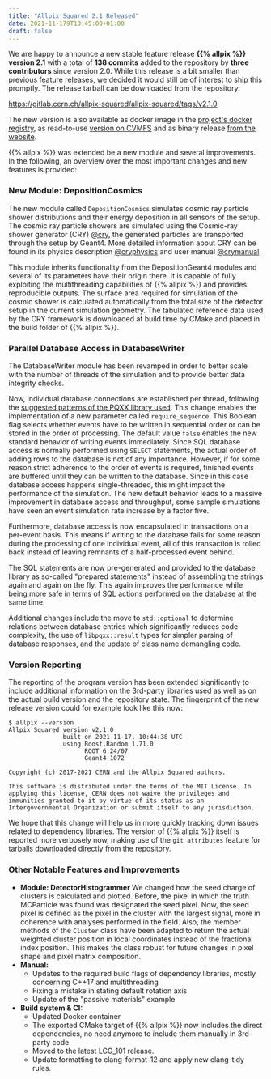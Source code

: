 ```yaml
---
title: "Allpix Squared 2.1 Released"
date: 2021-11-179T13:45:00+01:00
draft: false
---
```


We are happy to announce a new stable feature release **{{% allpix %}} version 2.1** with a total of **138 commits** added to the repository by **three contributors** since version 2.0. While this release is a bit smaller than previous feature releases, we decided it would still be of interest to ship this promptly. The release tarball can be downloaded from the repository:

https://gitlab.cern.ch/allpix-squared/allpix-squared/tags/v2.1.0

The new version is also available as docker image in the [project's docker registry](https://gitlab.cern.ch/allpix-squared/allpix-squared/container_registry), as read-to-use [version on CVMFS](https://project-allpix-squared.web.cern.ch/project-allpix-squared/usermanual/allpix-manualch11.html#x12-26000011.4.1) and as binary release [from the website](https://project-allpix-squared.web.cern.ch/project-allpix-squared/releases/).

{{% allpix %}} was extended be a new module and several improvements. In the following, an overview over the most important changes and new features is provided:
<!--more-->

### New Module: DepositionCosmics

The new module called `DepositionCosmics` simulates cosmic ray particle shower distributions and their energy deposition in all sensors of the setup. The cosmic ray particle showers are simulated using the Cosmic-ray shower generator (CRY) [@cry], the generated particles are transported through the setup by Geant4. More detailed information about CRY can be found in its physics description [@cryphysics] and user manual [@crymanual].

This module inherits functionality from the DepositionGeant4 modules and several of its parameters have their origin there.
It is capable of fully exploiting the multithreading capabilities of {{% allpix %}} and provides reproducible outputs.
The surface area required for simulation of the cosmic shower is calculated automatically from the total size of the detector setup in the current simulation geometry.
The tabulated reference data used by the CRY framework is downloaded at build time by CMake and placed in the build folder of {{% allpix %}}.


### Parallel Database Access in DatabaseWriter

The DatabaseWriter module has been revamped in order to better scale with the number of threads of the simulation and to provide better data integrity checks.

Now, individual database connections are established per thread, following the [suggested patterns of the PQXX library used](https://libpqxx.readthedocs.io/en/7.3.0/a01348.html).
This change enables the implementation of a new parameter called `require_sequence`. This Boolean flag selects whether events have to be written in sequential order or can be stored in the order of processing.
The default value `false` enables the new standard behavior of writing events immediately. Since SQL database access is normally performed using `SELECT` statements, the actual order of adding rows to the database is not of any importance.
However, if for some reason strict adherence to the order of events is required, finished events are buffered until they can be written to the database. Since in this case database access happens single-threaded, this might impact the performance of the simulation.
The new default behavior leads to a massive improvement in database access and throughput, some sample simulations have seen an event simulation rate increase by a factor five.

Furthermore, database access is now encapsulated in transactions on a per-event basis.
This means if writing to the database fails for some reason during the processing of one individual event, all of this transaction is rolled back instead of leaving remnants of a half-processed event behind.

The SQL statements are now pre-generated and provided to the database library as so-called "prepared statements" instead of assembling the strings again and again on the fly. This again improves the performance while being more safe in terms of SQL actions performed on the database at the same time.

Additional changes include the move to `std::optional` to determine relations between database entries which significantly reduces code complexity, the use of `libpqxx::result` types for simpler parsing of database responses, and the update of class name demangling code.

### Version Reporting

The reporting of the program version has been extended significantly to include additional information on the 3rd-party libraries used as well as on the actual build version and the repository state. The fingerprint of the new release version could for example look like this now:

```
$ allpix --version
Allpix Squared version v2.1.0
               built on 2021-11-17, 10:44:38 UTC
               using Boost.Random 1.71.0
                     ROOT 6.24/07
                     Geant4 1072

Copyright (c) 2017-2021 CERN and the Allpix Squared authors.

This software is distributed under the terms of the MIT License. In applying this license, CERN does not waive the privileges and immunities granted to it by virtue of its status as an Intergovernmental Organization or submit itself to any jurisdiction.
```

We hope that this change will help us in more quickly tracking down issues related to dependency libraries.
The version of {{% allpix %}} itself is reported more verbosely now, making use of the `git attributes` feature for tarballs downloaded directly from the repository.


### Other Notable Features and Improvements

* **Module: DetectorHistogrammer** We changed how the seed charge of clusters is calculated and plotted. Before, the pixel in which the truth MCParticle was found was designated the seed pixel. Now, the seed pixel is defined as the pixel in the cluster with the largest signal, more in coherence with analyses performed in the field. Also, the member methods of the `Cluster` class have been adapted to return the actual weighted cluster position in local coordinates instead of the fractional index position. This makes the class robust for future changes in pixel shape and pixel matrix composition.
* **Manual:**
    * Updates to the required build flags of dependency libraries, mostly concerning C++17 and multithreading
    * Fixing a mistake in stating default rotation axis
    * Update of the "passive materials" example
* **Build system & CI:**
   * Updated Docker container
   * The exported CMake target of {{% allpix %}} now includes the direct dependencies, no need anymore to include them manually in 3rd-party code
   * Moved to the latest LCG_101 release.
   * Update formatting to clang-format-12 and apply new clang-tidy rules.



[@cry]: https://ieeexplore.ieee.org/abstract/document/4437209
[@cryphysics]: https://nuclear.llnl.gov/simulation/doc_cry_v1.7/cry_physics.pdf
[@crymanual]: https://nuclear.llnl.gov/simulation/doc_cry_v1.7/cry.pdf

